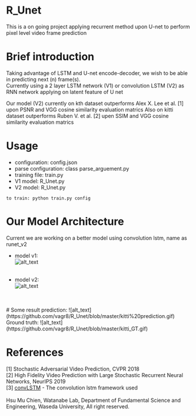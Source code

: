 # R_Unet
This is a on going project applying recurrent method upon U-net to perform pixel level video frame prediction </br>

# Brief introduction
Taking advantage of LSTM and U-net encode-decoder, we wish to be able in predicting next (n) frame(s). </br>
Currently using a 2 layer LSTM network (V1) or convolution LSTM (V2) as RNN network applying on latent feature of U net </br>

Our model (V2) currently on kth dataset outperforms Alex X. Lee et al. [1] upon PSNR and VGG cosine similarity evaluation matrics
Also on kitti dataset outperforms Ruben V. et al. [2] upen SSIM and VGG cosine similarity evaluation matrics </br>

# Usage
* configuration: config.json </br>
* parse configuration: class parse_arguement.py </br>
* training file: train.py </br>
* V1 model: R_Unet.py </br>
* V2 model:  R_Unet.py </br>
```
to train: python train.py config 
```

# Our Model Architecture
Current we are working on a better model using convolution lstm, name as runet_v2 </br>
* model v1:</br>
![alt_text](https://github.com/vagr8/R_Unet/blob/master/runet_v1.jpg) </br> </br>

* model v2:</br>
![alt_text](https://github.com/vagr8/R_Unet/blob/master/runet_v2.png)
</br>
</br>
# Some result
prediction:
![alt_text](https://github.com/vagr8/R_Unet/blob/master/kitti%20prediction.gif) 
 Ground truth:
![alt_text](https://github.com/vagr8/R_Unet/blob/master/kitti_GT.gif)


# References
[1] Stochastic Adversarial Video Prediction, CVPR 2018</br>
[2] High Fidelity Video Prediction with
Large Stochastic Recurrent Neural Networks, NeurIPS 2019</br>
[3] [convLSTM](https://github.com/automan000/Convolutional_LSTM_PyTorch) - The convolution lstm framework used </br></br>
Hsu Mu Chien, Watanabe Lab, Department of Fundamental Science and Engineering, Waseda University, All right reserved.
